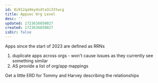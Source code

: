 ```yaml
---
id: 8i912qa9ey4sdta3c33twcg
title: Appsec Org Level
desc: ''
updated: 1723636850027
created: 1723636850027
isDir: false
---
```

Apps since the start of 2023 are defined as RRNs

1. duplicate apps across orgs - won't cause issues as they currently see something similar
2. AS provide a list of org/app mappings

Get a little ERD for Tommy and Harvey describing the relationships